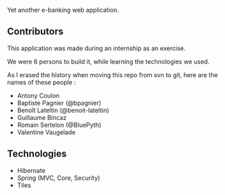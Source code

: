 Yet another e-banking web application.

## Contributors

This application was made during an internship as an exercise.

We were 6 persons to build it, while learning the technologies we used.

As I erased the history when moving this repo from svn to git, here are the names of these people :

* Antony Coulon
* Baptiste Pagnier (@bpagnier)
* Benoît Lateltin (@benoit-lateltin)
* Guillaume Bincaz
* Romain Sertelon (@BluePyth)
* Valentine Vaugelade

## Technologies

* Hibernate
* Spring (MVC, Core, Security)
* Tiles